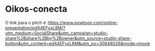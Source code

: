 # Oikos-conecta

O link para o pitch é :https://www.powtoon.com/online-presentation/edX4EFyxL8M/?utm_medium=SocialShare&utm_campaign=studio-share%2Bshare%2Bby%2Bowner&utm_source=studio-share-button&utm_content=edX4EFyxL8M&utm_po=30848026&mode=movie
